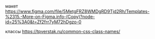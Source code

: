 макет
https://www.figma.com/file/5MetgFRZ8WMDgRD9Tjd2Rh/Templates-%2315.-More-on-Figma.info-(Copy)?node-id=25%3A0&t=Zf2frr7yM72hDgzo-0

классы
https://tpverstak.ru/common-css-class-names/
